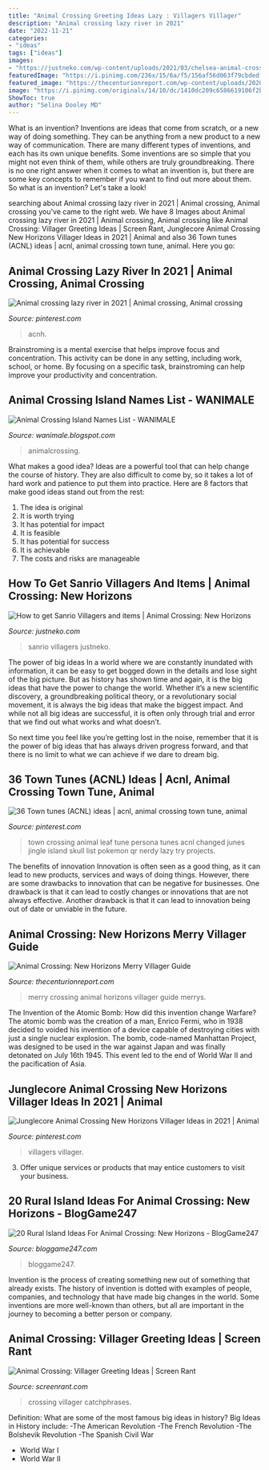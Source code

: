 ```yaml
---
title: "Animal Crossing Greeting Ideas Lazy : Villagers Villager"
description: "Animal crossing lazy river in 2021"
date: "2022-11-21"
categories:
- "ideas"
tags: ["ideas"]
images:
- "https://justneko.com/wp-content/uploads/2021/03/chelsea-animal-crossing.jpg"
featuredImage: "https://i.pinimg.com/236x/15/6a/f5/156af56d063f79cbdedf9b46cb77751f---in-to-the.jpg"
featured_image: "https://thecenturionreport.com/wp-content/uploads/2020/09/merrys-house-1024x659.jpg"
image: "https://i.pinimg.com/originals/14/10/dc/1410dc209c6586619106f2bd4746425a.jpg"
ShowToc: true
author: "Selina Dooley MD"
---
```



What is an invention?
Inventions are ideas that come from scratch, or a new way of doing something. They can be anything from a new product to a new way of communication. There are many different types of inventions, and each has its own unique benefits. Some inventions are so simple that you might not even think of them, while others are truly groundbreaking. There is no one right answer when it comes to what an invention is, but there are some key concepts to remember if you want to find out more about them. So what is an invention? Let's take a look!

	

		
searching about Animal crossing lazy river in 2021 | Animal crossing, Animal crossing you've came to the right web. We have 8 Images about Animal crossing lazy river in 2021 | Animal crossing, Animal crossing like Animal Crossing: Villager Greeting Ideas | Screen Rant, Junglecore Animal Crossing New Horizons Villager Ideas in 2021 | Animal and also 36 Town tunes (ACNL) ideas | acnl, animal crossing town tune, animal. Here you go:
		
    
## Animal Crossing Lazy River In 2021 | Animal Crossing, Animal Crossing

<img loading=lazy src="https://i.pinimg.com/originals/14/10/dc/1410dc209c6586619106f2bd4746425a.jpg" onerror="this.onerror=null;this.src='https://tse4.mm.bing.net/th?id=OIP.Q2luT3XYGmMt_V4a8cqCfwHaEK&amp;pid=15.1';" alt="Animal crossing lazy river in 2021 | Animal crossing, Animal crossing">

_Source: pinterest.com_

>acnh. 

	

Brainstroming is a mental exercise that helps improve focus and concentration. This activity can be done in any setting, including work, school, or home. By focusing on a specific task, brainstroming can help improve your productivity and concentration.

    
## Animal Crossing Island Names List - WANIMALE

<img loading=lazy src="https://i.pinimg.com/originals/8d/04/6d/8d046dbfdcbf3948e0e0ff941a70db31.png" onerror="this.onerror=null;this.src='https://tse2.mm.bing.net/th?id=OIP.Jkp1yNXyyHwBamWtubHQSAHaFO&amp;pid=15.1';" alt="Animal Crossing Island Names List - WANIMALE">

_Source: wanimale.blogspot.com_

>animalcrossing. 

	

What makes a good idea?
Ideas are a powerful tool that can help change the course of history. They are also difficult to come by, so it takes a lot of hard work and patience to put them into practice. Here are 8 factors that make good ideas stand out from the rest: 
1. The idea is original 
2. It is worth trying 
3. It has potential for impact 
4. It is feasible 
5. It has potential for success 
6. It is achievable 
7. The costs and risks are manageable 

    
## How To Get Sanrio Villagers And Items | Animal Crossing: New Horizons

<img loading=lazy src="https://justneko.com/wp-content/uploads/2021/03/chelsea-animal-crossing.jpg" onerror="this.onerror=null;this.src='https://tse1.mm.bing.net/th?id=OIP.tZfWR5F_ddppz8fVzWZGlAHaHU&amp;pid=15.1';" alt="How to get Sanrio Villagers and items | Animal Crossing: New Horizons">

_Source: justneko.com_

>sanrio villagers justneko. 

	

The power of big ideas
In a world where we are constantly inundated with information, it can be easy to get bogged down in the details and lose sight of the big picture. But as history has shown time and again, it is the big ideas that have the power to change the world.
Whether it’s a new scientific discovery, a groundbreaking political theory, or a revolutionary social movement, it is always the big ideas that make the biggest impact. And while not all big ideas are successful, it is often only through trial and error that we find out what works and what doesn’t.

So next time you feel like you’re getting lost in the noise, remember that it is the power of big ideas that has always driven progress forward, and that there is no limit to what we can achieve if we dare to dream big.

    
## 36 Town Tunes (ACNL) Ideas | Acnl, Animal Crossing Town Tune, Animal

<img loading=lazy src="https://i.pinimg.com/236x/15/6a/f5/156af56d063f79cbdedf9b46cb77751f---in-to-the.jpg" onerror="this.onerror=null;this.src='https://tse3.mm.bing.net/th?id=OIP.ElsnN3fSvS7zpbwKsEo7GAHaFj&amp;pid=15.1';" alt="36 Town tunes (ACNL) ideas | acnl, animal crossing town tune, animal">

_Source: pinterest.com_

>town crossing animal leaf tune persona tunes acnl changed junes jingle island skull list pokemon qr nerdy lazy try projects. 

	

The benefits of innovation
Innovation is often seen as a good thing, as it can lead to new products, services and ways of doing things. However, there are some drawbacks to innovation that can be negative for businesses. One drawback is that it can lead to costly changes or innovations that are not always effective. Another drawback is that it can lead to innovation being out of date or unviable in the future.

    
## Animal Crossing: New Horizons Merry Villager Guide

<img loading=lazy src="https://thecenturionreport.com/wp-content/uploads/2020/09/merrys-house-1024x659.jpg" onerror="this.onerror=null;this.src='https://tse1.mm.bing.net/th?id=OIP.6Ib6KTUqjwU5WoaKCCBavAHaEx&amp;pid=15.1';" alt="Animal Crossing: New Horizons Merry Villager Guide">

_Source: thecenturionreport.com_

>merry crossing animal horizons villager guide merrys. 

	

The Invention of the Atomic Bomb: How did this invention change Warfare?
The atomic bomb was the creation of a man, Enrico Fermi, who in 1938 decided to voided his invention of a device capable of destroying cities with just a single nuclear explosion. The bomb, code-named Manhattan Project, was designed to be used in the war against Japan and was finally detonated on July 16th 1945. This event led to the end of World War II and the pacification of Asia.

    
## Junglecore Animal Crossing New Horizons Villager Ideas In 2021 | Animal

<img loading=lazy src="https://i.pinimg.com/originals/24/97/57/249757d9c476a4d22849ad2f154b4c24.jpg" onerror="this.onerror=null;this.src='https://tse3.mm.bing.net/th?id=OIP.idOVZjEOZuLcO9imN6TRHQHaEK&amp;pid=15.1';" alt="Junglecore Animal Crossing New Horizons Villager Ideas in 2021 | Animal">

_Source: pinterest.com_

>villagers villager. 

	

3. Offer unique services or products that may entice customers to visit your business.

    
## 20 Rural Island Ideas For Animal Crossing: New Horizons - BlogGame247

<img loading=lazy src="https://bloggame247.com/wp-content/uploads/2021/05/11-nighttime-empty-space-area-acnh.jpg" onerror="this.onerror=null;this.src='https://tse4.mm.bing.net/th?id=OIP.GIwjlC3VZmP715LUwa3QfQHaEK&amp;pid=15.1';" alt="20 Rural Island Ideas For Animal Crossing: New Horizons - BlogGame247">

_Source: bloggame247.com_

>bloggame247. 

	

Invention is the process of creating something new out of something that already exists. The history of invention is dotted with examples of people, companies, and technology that have made big changes in the world. Some inventions are more well-known than others, but all are important in the journey to becoming a better person or company.

    
## Animal Crossing: Villager Greeting Ideas | Screen Rant

<img loading=lazy src="https://static0.srcdn.com/wordpress/wp-content/uploads/2021/02/Animal-Crossing-New-Horizons-Villager-Greetings-Ideas.jpg" onerror="this.onerror=null;this.src='https://tse3.mm.bing.net/th?id=OIP.xbDhogVKDZqNeDl80FWspQHaDt&amp;pid=15.1';" alt="Animal Crossing: Villager Greeting Ideas | Screen Rant">

_Source: screenrant.com_

>crossing villager catchphrases. 

	

Definition: What are some of the most famous big ideas in history?
Big Ideas in History include: 
-The American Revolution 
-The French Revolution 
-The Bolshevik Revolution 
-The Spanish Civil War 
- World War I 
- World War II

